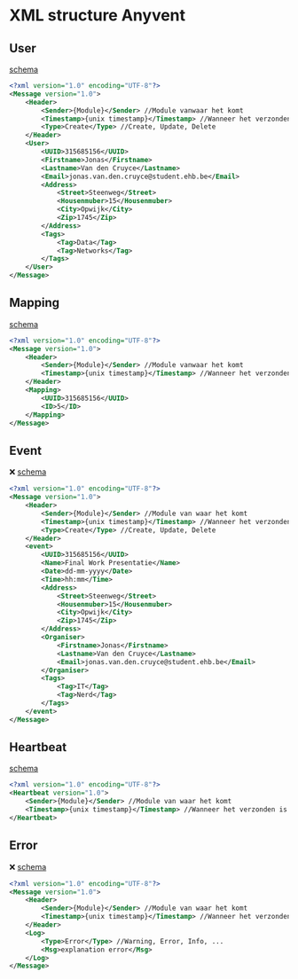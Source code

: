 # XML structure Anyvent
## User
[schema](https://raw.githubusercontent.com/Anyvent/XSD/master/general_user.xsd)
```xml
<?xml version="1.0" encoding="UTF-8"?>
<Message version="1.0">
	<Header>
		<Sender>{Module}</Sender> //Module vanwaar het komt
		<Timestamp>{unix timestamp}</Timestamp> //Wanneer het verzonden is
		<Type>Create</Type> //Create, Update, Delete
	</Header>
	<User>
		<UUID>315685156</UUID>
		<Firstname>Jonas</Firstname>
		<Lastname>Van den Cruyce</Lastname>
		<Email>jonas.van.den.cruyce@student.ehb.be</Email>
		<Address>
			<Street>Steenweg</Street>
			<Housenmuber>15</Housenmuber>
			<City>Opwijk</City>
			<Zip>1745</Zip>
		</Address>
		<Tags>
			<Tag>Data</Tag>
			<Tag>Networks</Tag>
		</Tags>
	</User>
</Message>
```

## Mapping
[schema](https://raw.githubusercontent.com/Anyvent/XSD/master/mapping.xsd)
```xml
<?xml version="1.0" encoding="UTF-8"?>
<Message version="1.0">
	<Header>
		<Sender>{Module}</Sender> //Module vanwaar het komt
		<Timestamp>{unix timestamp}</Timestamp> //Wanneer het verzonden is
	</Header>
	<Mapping>
		<UUID>315685156</UUID>
		<ID>5</ID>
	</Mapping>
</Message>
```

## Event
❌ [schema](https://raw.githubusercontent.com/Anyvent/XSD/master/event.xsd)
```xml
<?xml version="1.0" encoding="UTF-8"?>
<Message version="1.0">
	<Header>
		<Sender>{Module}</Sender> //Module van waar het komt
		<Timestamp>{unix timestamp}</Timestamp> //Wanneer het verzonden is
		<Type>Create</Type> //Create, Update, Delete
	</Header>
	<event>
		<UUID>315685156</UUID>
		<Name>Final Work Presentatie</Name>
		<Date>dd-mm-yyyy</Date>
		<Time>hh:mm</Time>
		<Address>
			<Street>Steenweg</Street>
			<Housenmuber>15</Housenmuber>
			<City>Opwijk</City>
			<Zip>1745</Zip>
		</Address>
		<Organiser>
			<Firstname>Jonas</Firstname>
			<Lastname>Van den Cruyce</Lastname>
			<Email>jonas.van.den.cruyce@student.ehb.be</Email>
		</Organiser>
		<Tags>
			<Tag>IT</Tag>
			<Tag>Nerd</Tag>
		</Tags>
	</event>
</Message>
```

## Heartbeat
[schema](https://raw.githubusercontent.com/Anyvent/XSD/master/heartbeat.xsd)
```xml
<?xml version="1.0" encoding="UTF-8"?>
<Heartbeat version="1.0">
	<Sender>{Module}</Sender> //Module van waar het komt
	<Timestamp>{unix timestamp}</Timestamp> //Wanneer het verzonden is
</Heartbeat>
```

## Error
❌ [schema]()
```xml
<?xml version="1.0" encoding="UTF-8"?>
<Message version="1.0">
	<Header>
		<Sender>{Module}</Sender> //Module van waar het komt
		<Timestamp>{unix timestamp}</Timestamp> //Wanneer het verzonden is
	</Header>
	<Log>
		<Type>Error</Type> //Warning, Error, Info, ...
		<Msg>explanation error</Msg>
	</Log>
</Message>
```
